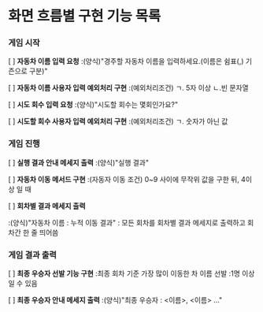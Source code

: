 # 화면 흐름별 구현 기능 목록

### 게임 시작

[ ] **자동차 이름 입력 요청**
:(양식)"경주할 자동차 이름을 입력하세요.(이름은 쉼표(,) 기즌으로 구분)"

[  ] **자동차 이름 사용자 입력 예외처리 구현**
:(예외처리조건) ㄱ. 5자 이상 ㄴ.빈 문자열

[ ] **시도 회수 입력 요청**
:(양식)"시도할 회수는 몇회인가요?"

[ ] **시도할 회수 사용자 입력 예외처리 구현**
:(예외처리조건) ㄱ. 숫자가 아닌 값

### 게임 진행

[ ] **실행 결과 안내 메세지 출력**
:(양식)"실행 결과"

[ ] **자동차 이동 메서드 구현**
:(자동자 이동 조건) 0~9 사이에 무작위 값을 구한 뒤, 4이상 일 때

[ ] **회차별 결과 메세지 출력**

:(양식)"자동차 이름 : 누적 이동 결과"
: 모든 회차를 회차별 결과 메세지로 출력하고 회차간 한 줄 띄어씀

### 게임 결과 출력

[ ] **최종 우승자 선발 기능 구현**
:최종 회차 기준 가장 많이 이동한 차 이름 선발
:1명 이상일 수 있음

[ ] **최종 우승자 안내 메세지 출력**
:(양식)"최종 우승자 : <이름>, <이름> ..."


